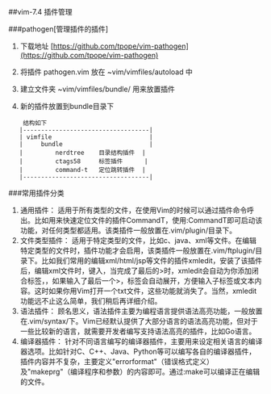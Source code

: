 ##vim-7.4 插件管理

###pathogen[管理插件的插件]
1. 下载地址
    [https://github.com/tpope/vim-pathogen](https://github.com/tpope/vim-pathogen)

2. 将插件 pathogen.vim 放在 ~vim/vimfiles/autoload 中

3. 建立文件夹  ~vim/vimfiles/bundle/ 用来放置插件

4. 新的插件放置到bundle目录下
```
    结构如下
   |-----------------------------------| 
   | vimfile                           | 
   |     bundle                        | 
   |         nerdtree    目录结构插件  | 
   |         ctags58     标签插件      | 
   |         command-t   定位跳转插件  | 
   |-----------------------------------| 
```



###常用插件分类
1. 通用插件：
    适用于所有类型的文件，在使用Vim的时候可以通过插件命令呼出。比如用来快速定位文件的插件CommandT，使用:CommandT即可启动该功能，对任何类型都适用。该类插件一般放置在.vim/plugin/目录下。
2. 文件类型插件：
    适用于特定类型的文件，比如c、java、xml等文件。在编辑特定类型的文件时，插件功能才会启用，该类插件一般放置在.vim/ftplugin/目录下。比如我们常用的编辑xml/html/jsp等文件的插件xmledit，安装了该插件后，编辑xml文件时，键入<modules>，当完成了最后的>时，xmledit会自动为你添加闭合标签，<modules></modules>，如果输入了最后一个>，标签会自动展开，方便输入子标签或文本内容。这时如果你用Vim打开一个txt文件，这些功能就消失了。当然，xmledit功能远不止这么简单，我们稍后再详细介绍。
3. 语法插件：
    顾名思义，语法插件主要为编程语言提供语法高亮功能，一般放置在.vim/syntax/下。Vim已经默认提供了大部分语言的语法高亮功能，但对于一些比较新的语言，就需要开发者编写支持语法高亮的插件，比如Go语言。
4. 编译器插件：
    针对不同语言编写的编译器插件，主要用来设定相关语言的编译器选项。比如针对C、C++、Java、Python等可以编写各自的编译器插件，插件内容并不复杂，主要定义"errorformat"（错误格式定义）及"makeprg"（编译程序和参数）的内容即可。通过:make可以编译正在编辑的文件。

